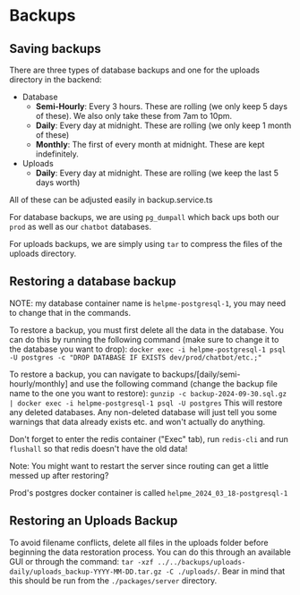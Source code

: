 # Backups

## Saving backups

There are three types of database backups and one for the uploads directory in the backend:

- Database
  - **Semi-Hourly**: Every 3 hours. These are rolling (we only keep 5 days of these). We also only take these from 7am to 10pm.
  - **Daily**: Every day at midnight. These are rolling (we only keep 1 month of these)
  - **Monthly**: The first of every month at midnight. These are kept indefinitely.
- Uploads
  - **Daily**: Every day at midnight. These are rolling (we keep the last 5 days worth)

All of these can be adjusted easily in backup.service.ts

For database backups, we are using `pg_dumpall` which back ups both our `prod` as well as our `chatbot` databases.

For uploads backups, we are simply using `tar` to compress the files of the uploads directory.

## Restoring a database backup

NOTE: my database container name is `helpme-postgresql-1`, you may need to change that in the commands.

To restore a backup, you must first delete all the data in the database. You can do this by running the following command (make sure to change it to the database you want to drop):
`docker exec -i helpme-postgresql-1 psql -U postgres -c "DROP DATABASE IF EXISTS dev/prod/chatbot/etc.;"`

To restore a backup, you can navigate to backups/[daily/semi-hourly/monthly] and use the following command (change the backup file name to the one you want to restore):
`gunzip -c backup-2024-09-30.sql.gz | docker exec -i helpme-postgresql-1 psql -U postgres`
This will restore any deleted databases. Any non-deleted database will just tell you some warnings that data already exists etc. and won't actually do anything.

Don't forget to enter the redis container ("Exec" tab), run `redis-cli` and run `flushall` so that redis doesn't have the old data!

Note: You might want to restart the server since routing can get a little messed up after restoring?

Prod's postgres docker container is called `helpme_2024_03_18-postgresql-1`

## Restoring an Uploads Backup

To avoid filename conflicts, delete all files in the uploads folder before beginning the data restoration process. You can do this through an available GUI or through the command: `tar -xzf ../../backups/uploads-daily/uploads_backup-YYYY-MM-DD.tar.gz -C ./uploads/`. Bear in mind that this should be run from the ```./packages/server``` directory.

